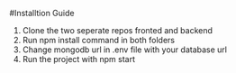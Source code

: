 #Installtion Guide

1) Clone the two seperate repos fronted and backend
2) Run npm install command in both folders
3) Change mongodb url in .env file with your database url
4) Run the project with npm start
